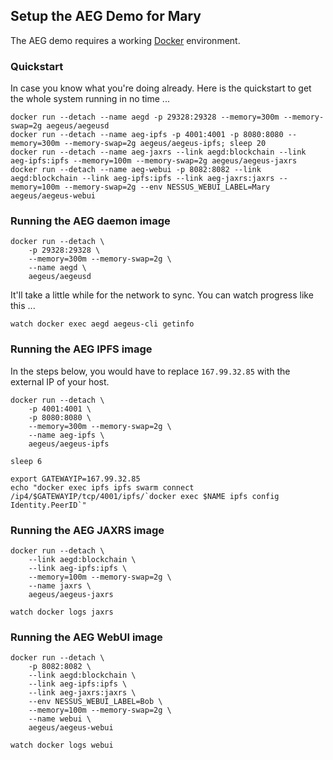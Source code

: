 
## Setup the AEG Demo for Mary

The AEG demo requires a working [Docker](https://www.docker.com/community-edition) environment.

### Quickstart

In case you know what you're doing already. Here is the quickstart to get the whole system running in no time ...

    docker run --detach --name aegd -p 29328:29328 --memory=300m --memory-swap=2g aegeus/aegeusd
    docker run --detach --name aeg-ipfs -p 4001:4001 -p 8080:8080 --memory=300m --memory-swap=2g aegeus/aegeus-ipfs; sleep 20
    docker run --detach --name aeg-jaxrs --link aegd:blockchain --link aeg-ipfs:ipfs --memory=100m --memory-swap=2g aegeus/aegeus-jaxrs
    docker run --detach --name aeg-webui -p 8082:8082 --link aegd:blockchain --link aeg-ipfs:ipfs --link aeg-jaxrs:jaxrs --memory=100m --memory-swap=2g --env NESSUS_WEBUI_LABEL=Mary aegeus/aegeus-webui

### Running the AEG daemon image

    docker run --detach \
        -p 29328:29328 \
        --memory=300m --memory-swap=2g \
        --name aegd \
        aegeus/aegeusd

It'll take a little while for the network to sync. You can watch progress like this ...

    watch docker exec aegd aegeus-cli getinfo

### Running the AEG IPFS image

In the steps below, you would have to replace `167.99.32.85` with the external IP of your host.

    docker run --detach \
        -p 4001:4001 \
        -p 8080:8080 \
        --memory=300m --memory-swap=2g \
        --name aeg-ipfs \
        aegeus/aegeus-ipfs

    sleep 6

    export GATEWAYIP=167.99.32.85
    echo "docker exec ipfs ipfs swarm connect /ip4/$GATEWAYIP/tcp/4001/ipfs/`docker exec $NAME ipfs config Identity.PeerID`"

### Running the AEG JAXRS image

    docker run --detach \
        --link aegd:blockchain \
        --link aeg-ipfs:ipfs \
        --memory=100m --memory-swap=2g \
        --name jaxrs \
        aegeus/aegeus-jaxrs

    watch docker logs jaxrs

### Running the AEG WebUI image

    docker run --detach \
        -p 8082:8082 \
        --link aegd:blockchain \
        --link aeg-ipfs:ipfs \
        --link aeg-jaxrs:jaxrs \
        --env NESSUS_WEBUI_LABEL=Bob \
        --memory=100m --memory-swap=2g \
        --name webui \
        aegeus/aegeus-webui

    watch docker logs webui
